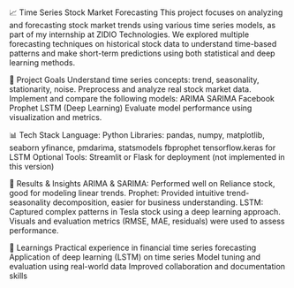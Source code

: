 📈 Time Series Stock Market Forecasting
This project focuses on analyzing and forecasting stock market trends using various time series models, as part of my internship at ZIDIO Technologies.
We explored multiple forecasting techniques on historical stock data to understand time-based patterns and make short-term predictions using both statistical and deep learning methods.

🚀 Project Goals
Understand time series concepts: trend, seasonality, stationarity, noise.
Preprocess and analyze real stock market data.
Implement and compare the following models:
ARIMA
SARIMA
Facebook Prophet
LSTM (Deep Learning)
Evaluate model performance using visualization and metrics.

📊 Tech Stack
Language: Python
Libraries:
pandas, numpy, matplotlib, seaborn
yfinance, pmdarima, statsmodels
fbprophet
tensorflow.keras for LSTM
Optional Tools: Streamlit or Flask for deployment (not implemented in this version)

📌 Results & Insights
ARIMA & SARIMA: Performed well on Reliance stock, good for modeling linear trends.
Prophet: Provided intuitive trend-seasonality decomposition, easier for business understanding.
LSTM: Captured complex patterns in Tesla stock using a deep learning approach.
Visuals and evaluation metrics (RMSE, MAE, residuals) were used to assess performance.

🧠 Learnings
Practical experience in financial time series forecasting
Application of deep learning (LSTM) on time series
Model tuning and evaluation using real-world data
Improved collaboration and documentation skills

